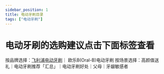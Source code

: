 ```yaml
---
sidebar_position: 1
title: 电动牙刷目录
tags: ["电动牙刷"]
---
```


# 电动牙刷的选购建议点击下面标签查看

按品牌选择：[飞利浦电动牙刷](https://haowu365.com/%E4%B8%AA%E6%8A%A4%E5%81%A5%E5%BA%B7/%E7%94%B5%E5%8A%A8%E7%89%99%E5%88%B7/2023%E5%B9%B4%E6%9C%80%E6%96%B0%E9%A3%9E%E5%88%A9%E6%B5%A6%E7%94%B5%E5%8A%A8%E7%89%99%E5%88%B7%E6%8E%A8%E8%8D%90%E9%80%89%E8%B4%AD%E6%94%BB%E7%95%A5)｜ 欧乐B(Oral-B)电动牙刷
按场景选择：高颜值送礼｜电动牙刷推荐「汇总」｜电动牙刷好处｜父母｜牙龈敏感者